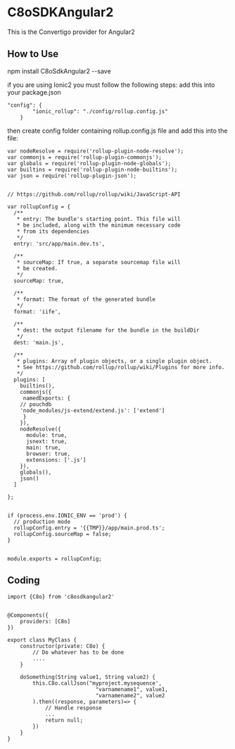 # C8oSDKAngular2  
This is the Convertigo provider for Angular2
## How to Use ##
npm install C8oSdkAngular2 --save

if you are using Ionic2 you must follow the following steps:
add this into your package.json

	"config": {
        	"ionic_rollup": "./config/rollup.config.js"
    	}
	
then create config folder containing rollup.config.js file and add this into the file:

	var nodeResolve = require('rollup-plugin-node-resolve');
	var commonjs = require('rollup-plugin-commonjs');
	var globals = require('rollup-plugin-node-globals');
	var builtins = require('rollup-plugin-node-builtins');
	var json = require('rollup-plugin-json');


	// https://github.com/rollup/rollup/wiki/JavaScript-API

	var rollupConfig = {
	  /**
	   * entry: The bundle's starting point. This file will
	   * be included, along with the minimum necessary code
	   * from its dependencies
	   */
	  entry: 'src/app/main.dev.ts',

	  /**
	   * sourceMap: If true, a separate sourcemap file will
	   * be created.
	   */
	  sourceMap: true,

	  /**
	   * format: The format of the generated bundle
	   */
	  format: 'iife',

	  /**
	   * dest: the output filename for the bundle in the buildDir
	   */
	  dest: 'main.js',

	  /**
	   * plugins: Array of plugin objects, or a single plugin object.
	   * See https://github.com/rollup/rollup/wiki/Plugins for more info.
	   */
	  plugins: [
	    builtins(),
	    commonjs({
	     namedExports: {
		// pouchdb
		'node_modules/js-extend/extend.js': ['extend']
	     }
	    }),
	    nodeResolve({
	      module: true,
	      jsnext: true,
	      main: true,
	      browser: true,
	      extensions: ['.js']
	    }),
	    globals(),
	    json()
	  ]

	};


	if (process.env.IONIC_ENV == 'prod') {
	  // production mode
	  rollupConfig.entry = '{{TMP}}/app/main.prod.ts';
	  rollupConfig.sourceMap = false;
	}


	module.exports = rollupConfig;
	
	
## Coding ##
	import {C8o} from 'c8osdkangular2'


	@Components({
		providers: [C8o]
	})

	export class MyClass {
		constructor(private: C8o) {
			// Do whatever has to be done
			....
		}

		doSomething(String value1, String value2) {
			this.C8o.callJson("myproject.mysequence',
								"varnamename1", value1,
								"varnamename2", value2
			).then((response, parameters)=> {
				// Handle response
				...
				return null;
			})
		}
	}
